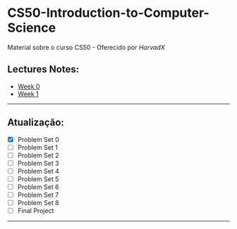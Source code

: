 # CS50-Introduction-to-Computer-Science

Material sobre o curso CS50 - Oferecido por *HarvadX*

## Lectures Notes:

* [Week 0](https://cs50.harvard.edu/x/2020/notes/0/)
* [Week 1](https://cs50.harvard.edu/x/2020/notes/1/)

---

## Atualização:

- [x] Problem Set 0
- [ ] Problem Set 1
- [ ] Problem Set 2
- [ ] Problem Set 3
- [ ] Problem Set 4
- [ ] Problem Set 5
- [ ] Problem Set 6
- [ ] Problem Set 7
- [ ] Problem Set 8
- [ ] Final Project

---
